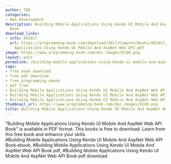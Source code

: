 ```yaml
---
author: TBD
categories:
- Web Development
description: Building Mobile Applications Using Kendo UI Mobile And AspNet Web API
  Book
download_links:
- info: 091017
  url: https://programming-book.com/download/2017/ComputerBooks/091017/Building Mobile
    Applications Using Kendo UI Mobile And AspNet Web API.pdf
image: https://www.programming-book.com/doc-images/8186.png
layout: post
permalink: /building-mobile-applications-using-kendo-ui-mobile-and-aspnet-web-api-book.html
tags:
- free book download
- free pdf download
- free programming ebook
- pdf free
- Building Mobile Applications Using Kendo UI Mobile And AspNet Web API Book ebook
- Building Mobile Applications Using Kendo UI Mobile And AspNet Web API Book pdf
- Building Mobile Applications Using Kendo UI Mobile And AspNet Web API Book pdf download
thumbnail_url: https://www.programming-book.com/doc-images/8186.png
title: Building Mobile Applications Using Kendo UI Mobile And AspNet Web API Book
---
```


 
<div class="item-desc text-justify">
  "Building Mobile Applications Using Kendo UI Mobile And AspNet Web API Book" is available in PDF format. This books is free to download. Learn from this free book and enhance your skills.
  <br>
  #Building Mobile Applications Using Kendo UI Mobile And AspNet Web API Book ebook, #Building Mobile Applications Using Kendo UI Mobile And AspNet Web API Book pdf, #Building Mobile Applications Using Kendo UI Mobile And AspNet Web API Book pdf download
</div>